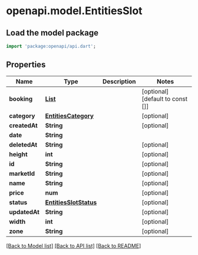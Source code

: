 # openapi.model.EntitiesSlot

## Load the model package
```dart
import 'package:openapi/api.dart';
```

## Properties
Name | Type | Description | Notes
------------ | ------------- | ------------- | -------------
**booking** | [**List<EntitiesBooking>**](EntitiesBooking.md) |  | [optional] [default to const []]
**category** | [**EntitiesCategory**](EntitiesCategory.md) |  | [optional] 
**createdAt** | **String** |  | [optional] 
**date** | **String** |  | 
**deletedAt** | **String** |  | [optional] 
**height** | **int** |  | [optional] 
**id** | **String** |  | [optional] 
**marketId** | **String** |  | [optional] 
**name** | **String** |  | [optional] 
**price** | **num** |  | [optional] 
**status** | [**EntitiesSlotStatus**](EntitiesSlotStatus.md) |  | [optional] 
**updatedAt** | **String** |  | [optional] 
**width** | **int** |  | [optional] 
**zone** | **String** |  | [optional] 

[[Back to Model list]](../README.md#documentation-for-models) [[Back to API list]](../README.md#documentation-for-api-endpoints) [[Back to README]](../README.md)


